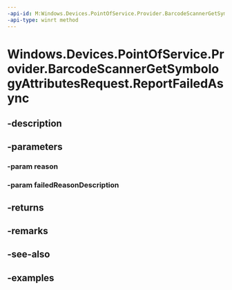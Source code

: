 ```yaml
---
-api-id: M:Windows.Devices.PointOfService.Provider.BarcodeScannerGetSymbologyAttributesRequest.ReportFailedAsync(System.Int32,System.String)
-api-type: winrt method
---
```


<!-- Method syntax.
public IAsyncAction BarcodeScannerGetSymbologyAttributesRequest.ReportFailedAsync(Int32 reason, String failedReasonDescription)
-->

# Windows.Devices.PointOfService.Provider.BarcodeScannerGetSymbologyAttributesRequest.ReportFailedAsync

## -description

## -parameters
### -param reason

### -param failedReasonDescription

## -returns

## -remarks

## -see-also

## -examples

